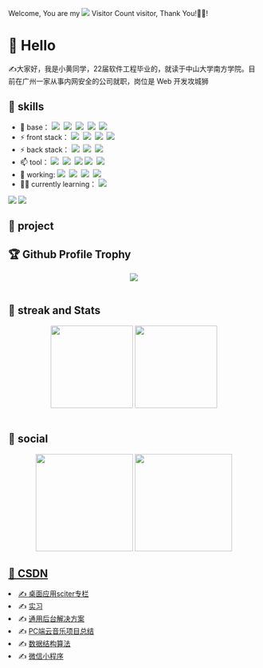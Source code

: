 
Welcome, You are my ![](https://profile-counter.glitch.me/haohao-555/count.svg) Visitor Count visitor, Thank You!🎉🎉!

# 👀 Hello 
✍️大家好，我是小黄同学，22届软件工程毕业的，就读于中山大学南方学院。目前在广州一家从事内网安全的公司就职，岗位是 Web 开发攻城狮


## 🧱 skills
- 🌱 base：
![](https://img.shields.io/badge/-HTML5-E34F26?style=flat&logo=html5&logoColor=white)&nbsp;
![](https://img.shields.io/badge/-CSS3-1572B6?style=flat&logo=css3&logoColor=white)&nbsp;
![](https://img.shields.io/badge/-JavaScript-eed718?style=flat&logo=javascript&logoColor=ffffff)&nbsp;
![](https://img.shields.io/badge/-Bootstrap-563D7C?style=flat&logo=bootstrap&logoColor=white)&nbsp;
![](https://img.shields.io/badge/-Jquery-587498?style=flat&logo=jquery&logoColor=white)&nbsp;
- ⚡ front stack： 
![](https://img.shields.io/badge/-vue-978E43?style=flat)&nbsp;
![](https://img.shields.io/badge/-vuex-978E43?style=flat)&nbsp;
![](https://img.shields.io/badge/-vue--router-978E43?style=flat)&nbsp;
![](https://img.shields.io/badge/-element--plus-978E43?style=flat)&nbsp;
- ⚡ back stack： 
![](https://img.shields.io/badge/-Node.js-3C873A?style=flat&logo=Node.js&logoColor=white)&nbsp;
![](https://img.shields.io/badge/-Express.js-787878?style=flat)&nbsp;
![](https://img.shields.io/badge/-koa2.js-bea32e?style=flat)&nbsp;
- 📫 tool：
![](https://img.shields.io/badge/-Git-F1502F?style=flat&logo=git&logoColor=FFFFFF)&nbsp;
![](https://img.shields.io/badge/-Github-000000?style=flat&logo=github&logoColor=FFFFFF)&nbsp;
![](https://camo.githubusercontent.com/bc5953b8db3d5541927942f1ab09ee82d1a81444f41894dff9a853e8c795ec12/68747470733a2f2f696d672e736869656c64732e696f2f62616467652f2d47697465652d4138303032353f6c6f676f3d6769746565266c6f676f436f6c6f723d463136303631)
![](https://img.shields.io/badge/-VS%20Code-007ACC?style=flat&logo=visual%20studio%20code&logoColor=white)&nbsp;
![](https://img.shields.io/badge/-ApiPost6-3e6a45?style=flat)&nbsp; 
- 🧥 working:
![](https://img.shields.io/badge/-vue-978E43?style=flat)&nbsp;
![](https://img.shields.io/badge/-highcharts-F1502F?style=flat&logo=highcharts&logoColor=FFFFFF)&nbsp;
![](https://img.shields.io/badge/-Electron-f49452?style=flat)&nbsp;
![](https://img.shields.io/badge/-nw--webkit-3e6a45?style=flat)&nbsp;
- ✍🏻 currently learning：
![](https://img.shields.io/badge/-React-3e6a45?style=flat)&nbsp;

<div>
<a href="https://github.com/Haohao-555/qz-admin" target="_blank">
  <img src="https://github-readme-stats.vercel.app/api/pin/?username=Haohao-555&repo=qz-admin&theme=dark&bg_color=0d1117&hide_border=true" /></a>
<a href="https://github.com/Haohao-555/vue3-blog" target="_blank">
   <img src="https://github-readme-stats.vercel.app/api/pin/?username=Haohao-555&repo=vue3-blog&theme=dark&bg_color=0d1117&hide_border=true" /></a>
</a>
</div>

## 🐤 project

## 🏆 Github Profile Trophy
<div align="center"> <img src="https://github-profile-trophy.vercel.app/?username=Haohao-555&theme=gruvbox&margin-w=15&margin-h=15&row=1&column=7&no-bg=true&no-frame=true" /> </div>
<br/>

## 🌟 streak and  Stats 
<div align="center"> 
  <img height="165px" src="https://github-readme-stats.vercel.app/api?username=Haohao-555&show_icons=true&theme=dark" />
  <img height="165px" src="https://github-readme-streak-stats.herokuapp.com/?user=haohao-555&theme=dark" /> 
</div>
<br/>

## 🐇 social
<div align="center">
  <a href="https://blog.csdn.net/weixin_44659458" target="_blank"><img height="195px" src="https://stats.justsong.cn/api/csdn?id=weixin_44659458&theme=dark" /></a>
  <a href="https://leetcode.cn/u/amazing-maxwellmfq" target="_blank"><img height="195px" src="https://stats.justsong.cn/api/leetcode?id=amazing-maxwellmfq&theme=dark" /> 
</div>

## 🧮 CSDN
<li>✍️ <a href="https://blog.csdn.net/weixin_44659458/category_11715503.html" target="_blank">桌面应用sciter专栏</a></li>
<li>✍️ <a href="https://blog.csdn.net/weixin_44659458/category_11329967.html" target="_blank">实习</a></li>
<li>✍️ <a href="https://blog.csdn.net/weixin_44659458/category_11885011.html" target="_blank">通用后台解决方案</a></li>
<li>✍️ <a href="https://blog.csdn.net/weixin_44659458/category_11417879.html" target="_blank">PC端云音乐项目总结</a></li>
<li>✍️ <a href="https://blog.csdn.net/weixin_44659458/category_10978961.html" target="_blank">数据结构算法</a></li>
<li>✍️ <a href="https://blog.csdn.net/weixin_44659458/category_10526485.html" target="_blank">微信小程序</a></li>
